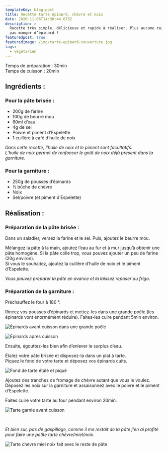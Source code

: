 ```yaml
---
templateKey: blog-post
title: Recette tarte épinard, chèvre et noix
date: 2020-11-06T14:30:44.073Z
description: >
  Recette très simple, délicieuse et rapide à réaliser. Plus aucune raison de ne
  pas manger d’épinard !
featuredpost: true
featuredimage: /img/tarte-epinard-couverture.jpg
tags:
  - vegetarien
---
```

Temps de préparation : 30min\
Temps de cuisson : 20min

## Ingrédients :

### Pour la pâte brisée :

* 200g de farine
* 100g de beurre mou
* 60ml d’eau
* 4g de sel
* Poivre et piment d’Espelette
* 1 cuillère à café d’huile de noix

*Dans cette recette, l’huile de noix et le piment sont facultatifs.*\
*L’huile de noix permet de renfoncer le goût de noix déjà présent dans la garniture.*

### Pour la garniture :

* 250g de pousses d’épinards
* ½ bûche de chèvre
* Noix
* Sel/poivre (et piment d’Espelette)

## Réalisation :

### Préparation de la pâte brisée :

Dans un saladier, versez la farine et le sel. Puis, ajoutez le beurre mou.

Mélangez la pâte à la main, ajoutez l’eau au fur et à mur jusqu’à obtenir une pâte homogène. Si la pâte colle trop, vous pouvez ajouter un peu de farine (20g environ).\
Si vous le souhaitez, ajoutez la cuillère d’huile de noix et le piment d’Espelette.

*Vous pouvez préparer la pâte en avance et la laissez reposer au frigo.*

### Préparation de la garniture :

Préchauffez le four à 180 °.

Rincez vos pousses d’épinards et mettez-les dans une grande poêle (les épinards vont énormément réduire). Faites-les cuire pendant 5min environ.

![Épinards avant cuisson dans une grande poêle ](/img/epinard-avant-cuisson.jpg "Épinards avant cuisson ")

![Épinards après cuisson ](/img/epinard-apres-cuisson.jpg "Épinards après cuisson ")

Ensuite, égouttez-les bien afin d’enlever le surplus d’eau.

Étalez votre pâte brisée et disposez-la dans un plat à tarte. \
Piquez le fond de votre tarte et déposez vos épinards cuits.

![Fond de tarte étalé et piqué](/img/pate-dans-moule.jpg "Fond de tarte étalé")

Ajoutez des tranches de fromage de chèvre autant que vous le voulez.\
Déposez les noix sur la garniture et assaisonnez avec le poivre et le piment d’Espelette.

Faites cuire votre tarte au four pendant environ 20min.

![Tarte garnie avant cuisson ](/img/tarte-garnie-avant-cuisson.jpg "Tarte avant cuisson ")

<br>

*Et bien sur, pas de gaspillage, comme il me restait de la pâte j'en ai profité pour faire une petite tarte chèvre/miel/noix.* 

![Tarte chèvre miel noix fait avec le reste de pâte](/img/tarte-chevre-miel.jpg "Tarte chèvre miel noix")
